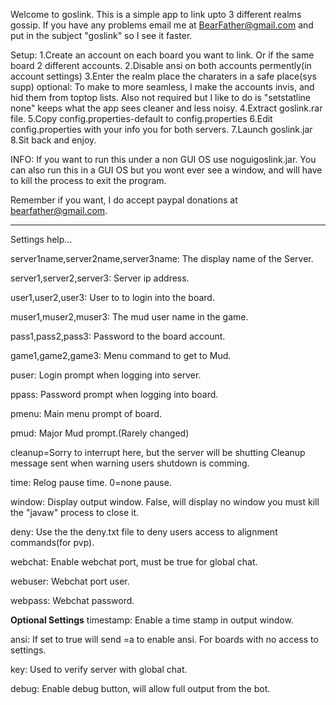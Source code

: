 Welcome to goslink. This is a simple app to link upto 3 different realms gossip. If you have any problems email me at BearFather@gmail.com and put in the subject "goslink" so I see it faster.

Setup: 1.Create an account on each board you want to link. Or if the same board 2 different accounts. 2.Disable ansi on both accounts permently(in account settings) 3.Enter the realm place the charaters in a safe place(sys supp) optional: To make to more seamless, I make the accounts invis, and hid them from toptop lists. Also not required but I like to do is "setstatline none" keeps what the app sees cleaner and less noisy. 4.Extract goslink.rar file. 5.Copy config.properties-default to config.properties 6.Edit config.properties with your info you for both servers. 7.Launch goslink.jar 8.Sit back and enjoy.

INFO: If you want to run this under a non GUI OS use noguigoslink.jar. You can also run this in a GUI OS but you wont ever see a window, and will have to kill the process to exit the program.

Remember if you want, I do accept paypal donations at bearfather@gmail.com.


*****************************************************
Settings help...

server1name,server2name,server3name:
The display name of the Server.

server1,server2,server3:
Server ip address.

user1,user2,user3:
User to to login into the board.

muser1,muser2,muser3:
The mud user name in the game.

pass1,pass2,pass3:
Password to the board account.

game1,game2,game3:
Menu command to get to Mud.

puser:
Login prompt when logging into server.

ppass:
Password prompt when logging into board.

pmenu:
Main menu prompt of board.

pmud:
Major Mud prompt.(Rarely changed)

cleanup=Sorry to interrupt here, but the server will be shutting
Cleanup message sent when warning users shutdown is comming.

time:
Relog pause time. 0=none pause.

window:
Display output window.  False, will display no window you must kill the "javaw" process to close it.

deny:
Use the the deny.txt file to deny users access to alignment commands(for pvp).

webchat:
Enable webchat port, must be true for global chat.

webuser:
Webchat port user.

webpass:
Webchat password.

**Optional Settings**
timestamp:
Enable a time stamp in output window.

ansi:
If set to true will send =a to enable ansi.  For boards with no access to settings.

key:
Used to verify server with global chat.

debug:
Enable debug button, will allow full output from the bot.
